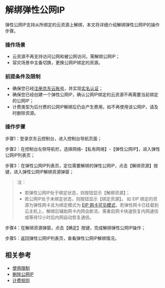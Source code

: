 # 解绑弹性公网IP

弹性公网IP支持从所绑定的云资源上解绑，本文将详细介绍解绑弹性公网IP的操作步骤。

### 操作场景

- 云资源不再支持访问公网和被公网访问，需解绑公网IP；
- 容灾场景中主备切换，更换公网IP绑定的资源。


### 前提条件及限制

- 确保您已经[注册京东云账号](https://user.jdcloud.com/register?returnUrl=https%3A%2F%2Fwww.jdcloud.com%2F)，并实现[实名认证](https://docs.jdcloud.com/cn/real-name-verification/introduction)；
- 确保您已经创建一个弹性公网IP，确认公网IP绑定的云资源不再需要当前绑定的公网IP；
- 计费类型为后付费的公网IP解绑后仍会产生费用，如不再使用该公网IP，请及时删除资源。

### 操作步骤

步骤1：登录京东云控制台，进入控制台导航页面；

步骤2：在控制台左侧导航栏，选择网络-【私有网络】-【弹性公网IP】，进入弹性公网IP列表页；

步骤3：在弹性公网IP列表页，定位需要解绑的弹性公网IP，点击【解绑资源】按键，进入弹性公网IP解绑资源弹窗；
> 注：
> - 若弹性公网IP处于绑定状态，则按钮显示【解绑资源】；
> - 若公网IP处于未绑定状态，则按钮显示【绑定资源】。
> 如 EIP 绑定的资源为弹性网卡且为绑定模式为 [EIP 网卡可见模式](Associate-Elastic-IP.md)，若弹性网卡已挂载到云主机上，解绑后辅助网卡内网会断流，需重启网卡快速恢复内网通信或等待12小时后内网自动恢复通信。

步骤4：在解绑资源弹窗，点击【确定】按键，完成解绑弹性公网IP操作；

步骤5：返回弹性公网IP列表页，查看弹性公网IP解绑情况。

## 相关参考

- [使用限制](https://docs.jdcloud.com/cn/elastic-ip/restrictions)
- [删除公网IP](https://docs.jdcloud.com/cn/elastic-ip/delete-elastic-ip)
- [计费规则](https://docs.jdcloud.com/cn/elastic-ip/billing-rules)

